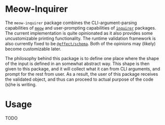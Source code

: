 # Meow-Inquirer
The `meow-inquirer` package combines the CLI-argument-parsing capabilities of [`meow`](https://www.npmjs.com/package/meow) and user-prompting capabilities of [`inquirer`](https://www.npmjs.com/package/inquirer) packages.
The current implementation is quite opinionated as it also provides some uncustomizable printing functionality.
The runtime validation framework is also currently fixed to be [`@effect/schema`](https://www.npmjs.com/package/@effect/schema).
Both of the opinions may (likely) become customizable later.

The philosophy behind this package is to define one place where the shape of the input is defined in an somewhat abstract way.
This shape is then given to this package, and it will collect what it can from CLI arguments, and prompt for the rest from user.
As a result, the user of this package receives the validated object, and thus can proceed to actual purpose of the code (s)he is writing.

# Usage
TODO

